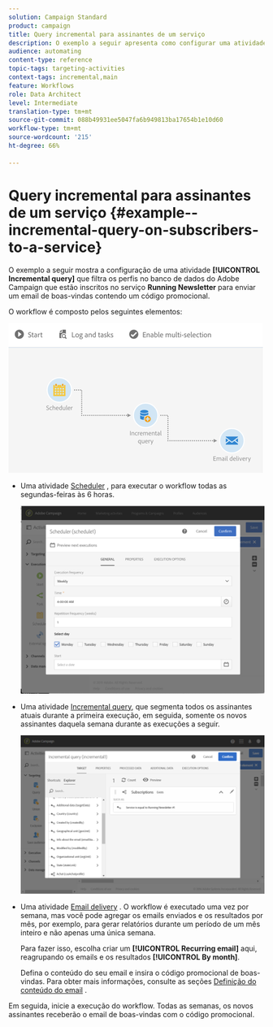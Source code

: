 ```yaml
---
solution: Campaign Standard
product: campaign
title: Query incremental para assinantes de um serviço
description: O exemplo a seguir apresenta como configurar uma atividade Query incremental para filtrar assinantes de um serviço.
audience: automating
content-type: reference
topic-tags: targeting-activities
context-tags: incremental,main
feature: Workflows
role: Data Architect
level: Intermediate
translation-type: tm+mt
source-git-commit: 088b49931ee5047fa6b949813ba17654b1e10d60
workflow-type: tm+mt
source-wordcount: '215'
ht-degree: 66%

---
```



# Query incremental para assinantes de um serviço {#example--incremental-query-on-subscribers-to-a-service}

O exemplo a seguir mostra a configuração de uma atividade **[!UICONTROL Incremental query]** que filtra os perfis no banco de dados do Adobe Campaign que estão inscritos no serviço **Running Newsletter** para enviar um email de boas-vindas contendo um código promocional.

O workflow é composto pelos seguintes elementos:

![](assets/incremental_query_example1.png)

* Uma atividade [Scheduler](../../automating/using/scheduler.md) , para executar o workflow todas as segundas-feiras às 6 horas.

   ![](assets/incremental_query_example2.png)

* Uma atividade [Incremental query](../../automating/using/incremental-query.md), que segmenta todos os assinantes atuais durante a primeira execução, em seguida, somente os novos assinantes daquela semana durante as execuções a seguir.

   ![](assets/incremental_query_example3.png)

* Uma atividade [Email delivery](../../automating/using/email-delivery.md) . O workflow é executado uma vez por semana, mas você pode agregar os emails enviados e os resultados por mês, por exemplo, para gerar relatórios durante um período de um mês inteiro e não apenas uma única semana.

   Para fazer isso, escolha criar um **[!UICONTROL Recurring email]** aqui, reagrupando os emails e os resultados **[!UICONTROL By month]**.

   Defina o conteúdo do seu email e insira o código promocional de boas-vindas. Para obter mais informações, consulte as seções [Definição do conteúdo do email](../../designing/using/personalization.md) .

Em seguida, inicie a execução do workflow. Todas as semanas, os novos assinantes receberão o email de boas-vindas com o código promocional.
